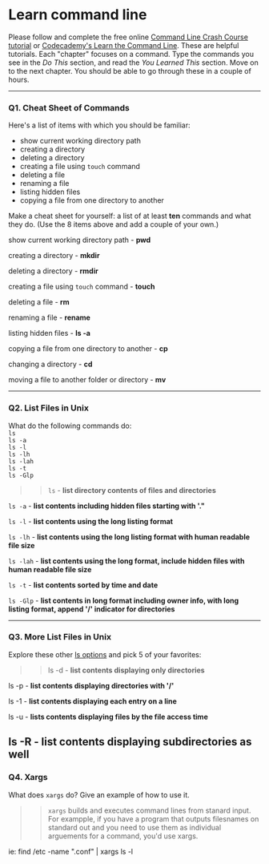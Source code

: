 # Learn command line

Please follow and complete the free online [Command Line Crash Course
tutorial](https://web.archive.org/web/20160708171659/http://cli.learncodethehardway.org/book/) or [Codecademy's Learn the Command Line](https://www.codecademy.com/learn/learn-the-command-line). These are helpful tutorials. Each "chapter" focuses on a command. Type the commands you see in the _Do This_ section, and read the _You Learned This_ section. Move on to the next chapter. You should be able to go through these in a couple of hours.

---

### Q1.  Cheat Sheet of Commands  

Here's a list of items with which you should be familiar:  
* show current working directory path
* creating a directory
* deleting a directory
* creating a file using `touch` command
* deleting a file 
* renaming a file
* listing hidden files
* copying a file from one directory to another 


Make a cheat sheet for yourself: a list of at least **ten** commands and what they do.  (Use the 8 items above and add a couple of your own.)  

> > 
show current working directory path - **pwd**

creating a directory - **mkdir**

deleting a directory - **rmdir**

creating a file using `touch` command - **touch**

deleting a file - **rm**

renaming a file - **rename**

listing hidden files - **ls -a**

copying a file from one directory to another - **cp**

changing a directory - **cd**

moving a file to another folder or directory - **mv**

---

### Q2.  List Files in Unix   

What do the following commands do:  
`ls`  
`ls -a`  
`ls -l`  
`ls -lh`  
`ls -lah`  
`ls -t`  
`ls -Glp`  

> > `ls` - **list directory contents of files and directories**

`ls -a` - **list contents including hidden files starting with '."**

`ls -l` - **list contents using the long listing format**

`ls -lh` - **list contents using the long listing format with human readable file size**

`ls -lah` - **list contents using the long format, include hidden files with human readable file size**

`ls -t` - **list contents sorted by time and date**

`ls -Glp` - **list contents in long format including owner info, with long listing format, append '/' indicator for directories** 

---

### Q3.  More List Files in Unix  

Explore these other [ls options](http://www.techonthenet.com/unix/basic/ls.php) and pick 5 of your favorites:

> > ls -d - **list contents displaying only directories** 

ls -p - **list contents displaying directories with '/'** 

ls -1 - **list contents displaying each entry on a line** 

ls -u - **lists contents displaying files by the file access time** 

ls -R - **list contents displaying subdirectories as well** 
---

### Q4.  Xargs   

What does `xargs` do? Give an example of how to use it.

> > `xargs` builds and executes command lines from stanard input.  For exampple, if you have a program that outputs filesnames on standard out and you need to use them as individual arguements for a command, you'd use xargs.

ie: find /etc -name ".conf" | xargs ls -l


